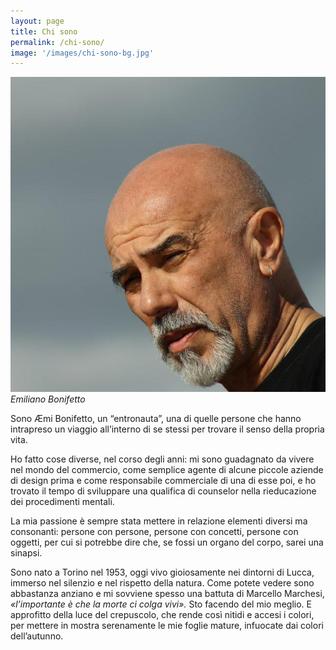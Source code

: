 ```yaml
---
layout: page
title: Chi sono
permalink: /chi-sono/
image: '/images/chi-sono-bg.jpg'
---
```


 ![](/images/chi-sono.jpg)
  *Emiliano Bonifetto*

Sono Æmi Bonifetto, un “entronauta”, una di quelle persone che hanno intrapreso un viaggio all’interno di se stessi per trovare il senso della propria vita.

Ho fatto cose diverse, nel corso degli anni: mi sono guadagnato da vivere nel mondo del commercio, come semplice agente di alcune piccole aziende di design prima e come responsabile commerciale di una di esse poi, e ho trovato il tempo di sviluppare una qualifica di counselor nella rieducazione dei procedimenti mentali.

La mia passione è sempre stata mettere in relazione elementi diversi ma consonanti: persone con persone, persone con concetti, persone con oggetti, per cui si potrebbe dire che, se fossi un organo del corpo, sarei una sinapsi.

Sono nato a Torino nel 1953, oggi vivo gioiosamente nei dintorni di Lucca, immerso nel silenzio e nel rispetto della natura.
Come potete vedere sono abbastanza anziano e mi sovviene spesso una battuta di Marcello Marchesi, *«l’importante è che la morte ci colga vivi».*
Sto facendo del mio meglio. E approfitto della luce del crepuscolo, che rende così nitidi e accesi i colori, per mettere in mostra serenamente le mie foglie mature, infuocate dai colori dell’autunno.